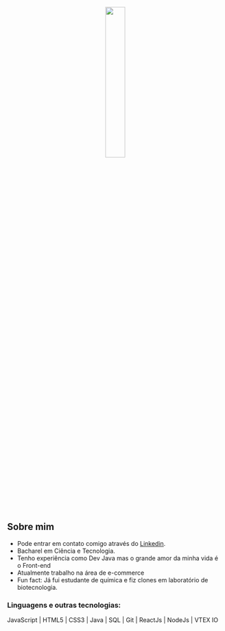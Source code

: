 <p align="center">
  <img src="https://media.giphy.com/media/bcbPzkSCytDH2/giphy.gif" width="30%">
</p>

## Sobre mim
- Pode entrar em contato comigo através do [Linkedin](https://www.linkedin.com/in/thaisdurynek/).
- Bacharel em Ciência e Tecnologia.
- Tenho experiência como Dev Java mas o grande amor da minha vida é o Front-end
- Atualmente trabalho na área de e-commerce
- Fun fact: Já fui estudante de química e fiz clones em laboratório de biotecnologia.

### Linguagens e outras tecnologias:
JavaScript | HTML5 | CSS3 | Java | SQL | Git | ReactJs | NodeJs | VTEX IO

